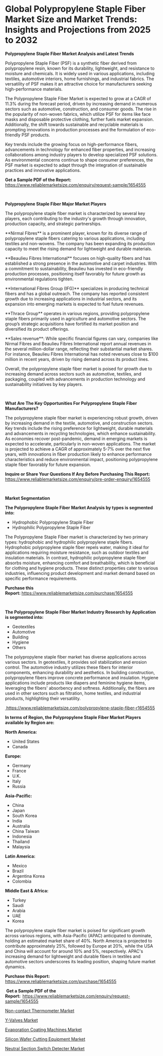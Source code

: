 <p><h1>Global Polypropylene Staple Fiber Market Size and Market Trends: Insights and Projections from 2025 to 2032</h1></p><p><strong>Polypropylene Staple Fiber Market Analysis and Latest Trends</strong></p>
<p><p>Polypropylene Staple Fiber (PSF) is a synthetic fiber derived from polypropylene resin, known for its durability, lightweight, and resistance to moisture and chemicals. It is widely used in various applications, including textiles, automotive interiors, home furnishings, and industrial fabrics. The versatility of PSF makes it an attractive choice for manufacturers seeking high-performance materials.</p><p>The Polypropylene Staple Fiber Market is expected to grow at a CAGR of 11.3% during the forecast period, driven by increasing demand in numerous sectors such as automotive, construction, and consumer goods. The rise in the popularity of non-woven fabrics, which utilize PSF for items like face masks and disposable protective clothing, further fuels market expansion. Additionally, the shift towards sustainable and recyclable materials is prompting innovations in production processes and the formulation of eco-friendly PSF products. </p><p>Key trends include the growing focus on high-performance fibers, advancements in technology for enhanced fiber properties, and increasing collaborations among industry players to develop specialized PSF solutions. As environmental concerns continue to shape consumer preferences, the PSF market is expected to adapt through the integration of sustainable practices and innovative applications.</p></p>
<p><strong>Get a Sample PDF of the Report:&nbsp;</strong> <a href="https://www.reliablemarketsize.com/enquiry/request-sample/1654555?utm_campaign=2795&utm_medium=2&utm_source=Github&utm_content=ia&utm_term=02042025&utm_id=polypropylene-staple-fiber">https://www.reliablemarketsize.com/enquiry/request-sample/1654555</a></p>
<p>&nbsp;</p>
<p><strong>Polypropylene Staple Fiber Major Market Players</strong></p>
<p><p>The polypropylene staple fiber market is characterized by several key players, each contributing to the industry's growth through innovation, production capacity, and strategic partnerships. </p><p>**Nirmal Fibres** is a prominent player, known for its diverse range of polypropylene staple fibers catering to various applications, including textiles and non-wovens. The company has been expanding its production capacity to meet the rising demand for lightweight and durable materials.</p><p>**Beaulieu Fibres International** focuses on high-quality fibers and has established a strong presence in the automotive and carpet industries. With a commitment to sustainability, Beaulieu has invested in eco-friendly production processes, positioning itself favorably for future growth as environmental regulations tighten.</p><p>**International Fibres Group (IFG)** specializes in producing technical fibers and has a global outreach. The company has reported consistent growth due to increasing applications in industrial sectors, and its expansion into emerging markets is expected to fuel future revenues.</p><p>**Thrace Group** operates in various regions, providing polypropylene staple fibers primarily used in agriculture and automotive sectors. The group’s strategic acquisitions have fortified its market position and diversified its product offerings.</p><p>**Sales revenue**: While specific financial figures can vary, companies like Nirmal Fibres and Beaulieu Fibres International report annual revenues in the several million-dollar range, reflecting their substantial market shares. For instance, Beaulieu Fibres International has noted revenues close to $100 million in recent years, driven by rising demand across its product lines.</p><p>Overall, the polypropylene staple fiber market is poised for growth due to increasing demand across sectors such as automotive, textiles, and packaging, coupled with advancements in production technology and sustainability initiatives by key players.</p></p>
<p>&nbsp;</p>
<p><strong>What Are The Key Opportunities For Polypropylene Staple Fiber Manufacturers?</strong></p>
<p><p>The polypropylene staple fiber market is experiencing robust growth, driven by increasing demand in the textile, automotive, and construction sectors. Key trends include the rising preference for lightweight, durable materials and advancements in recycling technologies, which enhance sustainability. As economies recover post-pandemic, demand in emerging markets is expected to accelerate, particularly in non-woven applications. The market is projected to achieve a CAGR of approximately 5-7% over the next five years, with innovations in fiber production likely to enhance performance characteristics and reduce environmental impact, positioning polypropylene staple fiber favorably for future expansion.</p></p>
<p><strong>Inquire or Share Your Questions If Any Before Purchasing This Report:</strong> <a href="https://www.reliablemarketsize.com/enquiry/pre-order-enquiry/1654555?utm_campaign=2795&utm_medium=2&utm_source=Github&utm_content=ia&utm_term=02042025&utm_id=polypropylene-staple-fiber">https://www.reliablemarketsize.com/enquiry/pre-order-enquiry/1654555</a></p>
<p>&nbsp;</p>
<p><strong>Market Segmentation</strong></p>
<p><strong>The Polypropylene Staple Fiber Market Analysis by types is segmented into:</strong></p>
<p><ul><li>Hydrophobic Polypropylene Staple Fiber</li><li>Hydrophilic Polypropylene Staple Fiber</li></ul></p>
<p><p>The Polypropylene Staple Fiber market is characterized by two primary types: hydrophobic and hydrophilic polypropylene staple fibers. Hydrophobic polypropylene staple fiber repels water, making it ideal for applications requiring moisture resistance, such as outdoor textiles and insulation materials. In contrast, hydrophilic polypropylene staple fiber absorbs moisture, enhancing comfort and breathability, which is beneficial for clothing and hygiene products. These distinct properties cater to various industries, influencing product development and market demand based on specific performance requirements.</p></p>
<p><strong>Purchase this Report:&nbsp;</strong><a href="https://www.reliablemarketsize.com/purchase/1654555?utm_campaign=2795&utm_medium=2&utm_source=Github&utm_content=ia&utm_term=02042025&utm_id=polypropylene-staple-fiber">https://www.reliablemarketsize.com/purchase/1654555</a></p>
<p>&nbsp;</p>
<p><strong>The Polypropylene Staple Fiber Market Industry Research by Application is segmented into:</strong></p>
<p><ul><li>Geotextiles</li><li>Automotive</li><li>Building</li><li>Hygiene</li><li>Others</li></ul></p>
<p><p>The polypropylene staple fiber market has diverse applications across various sectors. In geotextiles, it provides soil stabilization and erosion control. The automotive industry utilizes these fibers for interior components, enhancing durability and aesthetics. In building construction, polypropylene fibers improve concrete performance and insulation. Hygiene applications include products like diapers and feminine hygiene items, leveraging the fibers' absorbency and softness. Additionally, the fibers are used in other sectors such as filtration, home textiles, and industrial products, highlighting their versatility.</p></p>
<p><a href="https://www.reliablemarketsize.com/polypropylene-staple-fiber-r1654555?utm_campaign=2795&utm_medium=2&utm_source=Github&utm_content=ia&utm_term=02042025&utm_id=polypropylene-staple-fiber">&nbsp;https://www.reliablemarketsize.com/polypropylene-staple-fiber-r1654555</a></p>
<p><strong>In terms of Region, the Polypropylene Staple Fiber Market Players available by Region are:</strong></p>
<p>
    <p> <strong> North America: </strong>
        <ul>
            <li>United States</li>
            <li>Canada</li>
        </ul>
        </p> 
    <p> <strong> Europe: </strong>
        <ul>
            <li>Germany</li>
            <li>France</li>
            <li>U.K.</li>
            <li>Italy</li>
            <li>Russia</li>
        </ul>
        </p> 
    <p> <strong> Asia-Pacific: </strong>
        <ul>
            <li>China</li>
            <li>Japan</li>
            <li>South Korea</li>
            <li>India</li>
            <li>Australia</li>
            <li>China Taiwan</li>
            <li>Indonesia</li>
            <li>Thailand</li>
            <li>Malaysia</li>
        </ul>
        </p> 
    <p> <strong> Latin America: </strong>
        <ul>
            <li>Mexico</li>
            <li>Brazil</li>
            <li>Argentina Korea</li>
            <li>Colombia</li>
        </ul>
        </p> 
    <p> <strong> Middle East & Africa: </strong>
        <ul>
            <li>Turkey</li>
            <li>Saudi</li>
            <li>Arabia</li>
            <li>UAE</li>
            <li>Korea</li>
        </ul>
    </p>
    </p>
<p><p>The polypropylene staple fiber market is poised for significant growth across various regions, with Asia-Pacific (APAC) anticipated to dominate, holding an estimated market share of 40%. North America is projected to contribute approximately 25%, followed by Europe at 20%, while the USA and China will account for around 10% and 5%, respectively. APAC's increasing demand for lightweight and durable fibers in textiles and automotive sectors underscores its leading position, shaping future market dynamics.</p></p>
<p><strong>Purchase this Report: </strong><a href="https://www.reliablemarketsize.com/purchase/1654555?utm_campaign=2795&utm_medium=2&utm_source=Github&utm_content=ia&utm_term=02042025&utm_id=polypropylene-staple-fiber">https://www.reliablemarketsize.com/purchase/1654555</a></p>
<p>&nbsp;<strong>Get a Sample PDF of the Report:&nbsp;&nbsp;</strong><a href="https://www.reliablemarketsize.com/enquiry/request-sample/1654555?utm_campaign=2795&utm_medium=2&utm_source=Github&utm_content=ia&utm_term=02042025&utm_id=polypropylene-staple-fiber">https://www.reliablemarketsize.com/enquiry/request-sample/1654555</a></p>
<p><strong></strong></p>
<p><p><a href="https://www.linkedin.com/pulse/forecasts-non-contact-thermometer-market-anticipated-125-ineuc?utm_campaign=2795&utm_medium=2&utm_source=Github&utm_content=ia&utm_term=02042025&utm_id=polypropylene-staple-fiber">Non-contact Thermometer Market</a></p><p><a href="https://www.linkedin.com/pulse/y-valves-market-size-share-detailed-analysis-projected-bxxqc?utm_campaign=2795&utm_medium=2&utm_source=Github&utm_content=ia&utm_term=02042025&utm_id=polypropylene-staple-fiber">Y-Valves Market</a></p><p><a href="https://www.linkedin.com/pulse/evaporation-coating-machines-market-expected-grow-57-cagr-from-grtif?utm_campaign=2795&utm_medium=2&utm_source=Github&utm_content=ia&utm_term=02042025&utm_id=polypropylene-staple-fiber">Evaporation Coating Machines Market</a></p><p><a href="https://www.linkedin.com/pulse/market-growth-silicon-wafer-cutting-equipment-sector-2025-2032-tndxf?utm_campaign=2795&utm_medium=2&utm_source=Github&utm_content=ia&utm_term=02042025&utm_id=polypropylene-staple-fiber">Silicon Wafer Cutting Equipment Market</a></p><p><a href="https://www.linkedin.com/pulse/neutral-section-switch-detecter-market-research-report-growth-j8p5f?utm_campaign=2795&utm_medium=2&utm_source=Github&utm_content=ia&utm_term=02042025&utm_id=polypropylene-staple-fiber">Neutral Section Switch Detecter Market</a></p></p>